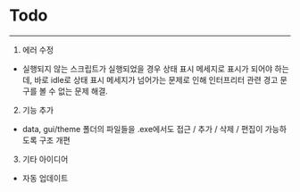 # Todo

---

1. 에러 수정
- 실행되지 않는 스크립트가 실행되었을 경우 상태 표시 메세지로 표시가 되어야 하는데, 바로 idle로 상태 표시 메세지가 넘어가는 문제로 인해 인터프리터 관련 경고 문구를 볼 수 없는 문제 해결.

2. 기능 추가
- data, gui/theme 폴더의 파일들을 .exe에서도 접근 / 추가 / 삭제 / 편집이 가능하도록 구조 개편

3. 기타 아이디어
- 자동 업데이트

